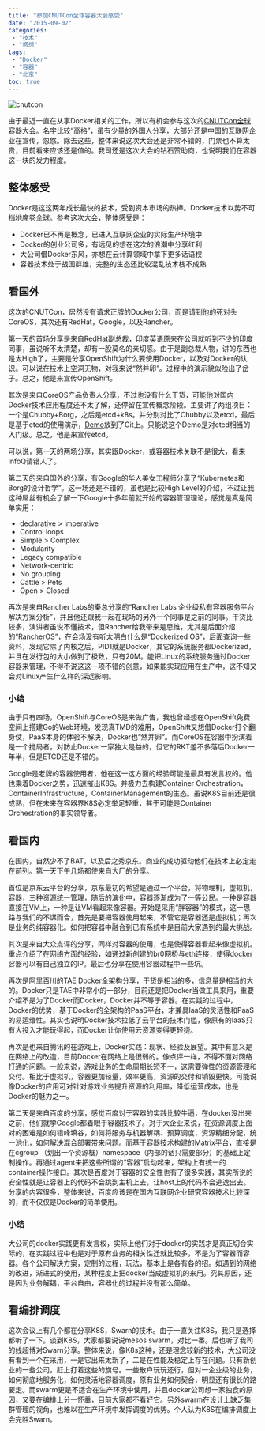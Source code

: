 ```yaml
---
title: "参加CNUTCon全球容器大会感受"
date: "2015-09-02"
categories:
 - "技术"
 - "感想"
tags:
 - "Docker"
 - "容器"
 - "北京"
toc: true
---
```


![cnutcon](http://www.lanlingzi.cn/static/images/docker/cnut.png)

由于最近一直在从事Docker相关的工作，所以有机会参与这次的[CNUTCon全球容器大会](http://cnutcon.com/)。名字比较“高格”，虽有少量的外国人分享，大部分还是中国的互联网企业在宣传，忽悠。除去这些，整体来说这次大会还是非常不错的，门票也不算太贵，目前看来应该还是值的。我司还是这次大会的钻石赞助商，也说明我们在容器这一块的发力程度。

## 整体感受

Docker是这这两年成长最快的技术，受到资本市场的热捧。Docker技术以势不可挡地席卷全球。参考这次大会，整体感受是：

  - Docker已不再是概念，已进入互联网企业的实际生产环境中
  - Docker的创业公司多，有远见的想在这次的浪潮中分享红利
  - 大公司借Docker东风，亦想在云计算领域中拿下更多话语权
  - 容器技术处于战国群雄，完整的生态还比较混乱技术栈不成熟

## 看国外

这次的CNUTCon，居然没有请求正牌的Docker公司，而是请到他的死对头CoreOS，其次还有RedHat，Google，以及Rancher。

第一天的首场分享是来自RedHat副总裁，印度英语原来在公司就听到不少的印度同事，虽说听不太清楚，却有一股莫名的亲切感。由于是副总裁人物，讲的东西也是太High了，主要是分享OpenShift为什么要使用Docker，以及对Docker的认识。可以说在技术上空洞无物，对我来说“然并卵”。过程中的演示貌似险出了岔子。总之，他是来宣传OpenShift。

其次是来自CoreOS产品负责人分享，不过也没有什么干货，可能他对国内Docker技术应用程度还不太了解，还停留在宣传概念阶段。主要讲了两组项目：一个是Chubby+Borg，之后是etcd+k8s。并分别对比了Chubby以及etcd，最后是基于etcd的使用演示，[Demo](https://github.com/kelseyhightower/cnutcon-2015)放到了Git上。只能说这个Demo是对etcd相当的入门级。总之，他是来宣传etcd。

可以说，第一天的两场分享，其实跟Docker，或容器技术关联不是很大，看来InfoQ请错人了。

第二天的来自国外的分享，有Google的华人美女工程师分享了“Kubernetes和Borg的设计哲学”。这一场还是不错的，虽也是比较High Level的介绍，不过让我这种屌丝有机会了解一下Google十多年前就开始的容器管理理论，感觉是真是简单实用：

  - declarative > imperative
  - Control loops
  - Simple > Complex
  - Modularity
  - Legacy compatible
  - Network-centric
  - No grouping
  - Cattle > Pets
  - Open > Closed

再次是来自Rancher Labs的秦总分享的“Rancher Labs 企业级私有容器服务平台解决方案分析”，并且他还跟我一起在现场的另外一个同事是之前的同事。干货比较多，演讲者虽说不懂技术，但Rancher给我带来是思维，尤其是后面介绍的“RancherOS”，在会场没有听太明白什么是“Dockerized OS”，后面查询一些资料，发现它除了内核之后，PID1就是Docker，其它的系统服务都Dockerized，并且在发行包的大小做到了极致，只有20M。能把Linux的系统服务通过Docker容器来管理，不得不说这这一项不错的创意，如果能实现应用在生产中，这不知又会对Linux产生什么样的深远影响。

### 小结

由于只有四场，OpenShift与CoreOS是来做广告，我也曾经想在OpenShift免费空间上搭建Go的Web环境，发现真TMD的难用，OpenShift又想借Docker打个翻身仗，PaaS本身的体验不解决，Docker也“然并卵“。而CoreOS在容器中扮演着是一个搅局者，对防止Docker一家独大是益的，但它的RKT差不多落后Docker一年半，但是ETCD还是不错的。

Google是老牌的容器使用者，他在这一这方面的经验可能是最具有发言权的。他也乘着Docker之势，迅速摧出K8S。并极力去构建Container Orchestration，ContainerInfrastructure，ContainerManagement的生态。虽说K8S目前还是很成熟，但在未来在容器界K8S必定举足轻重，甚于可能是Container Orchestration的事实领导者。

## 看国内

在国内，自然少不了BAT，以及后之秀京东。商业的成功驱动他们在技术上必定走在前列。第一天下午几场都使来自大厂的分享。

首位是京东云平台的分享，京东最初的希望是通过一个平台，将物理机，虚拟机，容器，三种资源统一管理，随后的演化中，容器逐渐成为了一等公民。一种是容器直接在VM上，一种是让VM看起来像容器。开始是采用“胖容器”的模式，这一思路与我们的不谋而合，首先是要把容器使用起来，不管它是容器还是虚拟机；再次是业务的纯容器化。如何把容器中融合到已有系统中是目前大家遇到的最大挑战。

其次是来自大众点评的分享，同样对容器的使用，也是使得容器看起来像虚拟机。重点介绍了在网络方面的经验，如通过新创建的br0网桥与eth连接，使得docker 容器可以有自己独立的IP。最后也分享在使用容器过程中一些坑。

再次是阿里百川的TAE Docker全架构分享，干货是相当的多，信息量是相当的大的。Docker只是TAE中非常小的一部分，目前还是把Docker当做工具来用，重要介绍不是为了Docker而Docker，Docker并不等于容器。在实践的过程中，Docker的优势，基于Docker的全架构的PaaS平台，才兼具IaaS的灵活性和PaaS的易运维性。其实也说明Docker技术拉低了云平台的技术门槛，像原有的IaaS只有大投入才能玩得起，而Docker让你使用云资源变得更轻捷。

再次是也来自腾讯的在游戏上，Docker实践：现状、经验及展望。其中有意义是在网络上的改造，目前Docker在网络上是很弱的。像点评一样，不得不面对网络打通的问题。一般来说，游戏业务的生命周期长短不一，这需要弹性的资源管理和交付。相比于虚拟机，容器更加轻量，效率更高，资源的交付和销毁更快。可能说像Docker的应用可对针对游戏业务提升资源的利用率，降低运营成本，也是Docker的魅力之一。

第二天是来自百度的分享，感觉百度对于容器的实践比较牛逼，在docker没出来之前，他们就学Google都着眼于容器技术了。对于大企业来说，在资源调度上面对的困难是如何错峰填谷，如何将服务与机器解耦、预算调度，资源精细分配，统一池化，如何解决混合部署带来问题。而基于容器技术构建的Matrix平台，直接是在cgroup （划出一个资源框）namespace（内部的话只需要部分）的基础上定制操作。再通过agent来把这些所谓的“容器”启动起来，架构上有统一的container操作接口。其次是百度对于容器的安全性也有了很多实践，其实所说的安全性就是让容器上的代码不会跳到主机上去，让host上的代码不会逃逸出去。分享的内容很多，整体来说，百度应该是在国内互联网企业研究容器技术比较深的，而不仅仅是Docker的简单使用。

### 小结

大公司的docker实践更有发言权，实际上他们对于docker的实践才是真正切合实际的，在实践过程中也是对于原有业务的相关性迁就比较多，不是为了容器而容器。各个公司解决方案，定制的过程，玩法，基本上是各有各的招。如遇到的网络的改进，渐进式的使用，某种程度上把docker当成虚拟机的来用。究其原因，还是因为业务解耦，平台自由，容器化的过程并没有那么简单。


## 看编排调度

这次会议上有几个都在分享K8S，Swarn的技术。由于一直关注K8S，我只是选择都听了一下。谈到K8S，大家都要说说mesos swarm，对比一番。后也听了我司的线超博对Swarn分享。整体来说，像K8s这种，还是理念较新的技术，大公司没有看到一个在采用，一是它出来太新了，二是在性能及稳定上存在问题。只有新创业的一些公司，赶上打着这些的旗号。一些散户玩玩还行，但对一企业级的业务，如何彻底地服务化，如何灵活地容器调度，原有业务如何契合，明显还有很长的路要走。而swarm更是不适合在生产环境中使用，并且docker公司想一家独食的原因，又要在编排上分一怀羹，目前大家都不看好它。另外swarm在设计上缺乏集群管理的视角，也难以在生产环境中发挥调度的优势。个人认为K8S在编排调度上会完胜Swarn。
